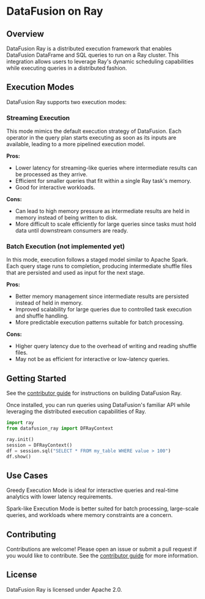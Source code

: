 <!---
  Licensed to the Apache Software Foundation (ASF) under one
  or more contributor license agreements.  See the NOTICE file
  distributed with this work for additional information
  regarding copyright ownership.  The ASF licenses this file
  to you under the Apache License, Version 2.0 (the
  "License"); you may not use this file except in compliance
  with the License.  You may obtain a copy of the License at

    http://www.apache.org/licenses/LICENSE-2.0

  Unless required by applicable law or agreed to in writing,
  software distributed under the License is distributed on an
  "AS IS" BASIS, WITHOUT WARRANTIES OR CONDITIONS OF ANY
  KIND, either express or implied.  See the License for the
  specific language governing permissions and limitations
  under the License.
-->

# DataFusion on Ray

## Overview

DataFusion Ray is a distributed execution framework that enables DataFusion DataFrame and SQL queries to run on a
Ray cluster. This integration allows users to leverage Ray's dynamic scheduling capabilities while executing
queries in a distributed fashion.

## Execution Modes

DataFusion Ray supports two execution modes:

### Streaming Execution

This mode mimics the default execution strategy of DataFusion. Each operator in the query plan starts executing
as soon as its inputs are available, leading to a more pipelined execution model.

**Pros:**

- Lower latency for streaming-like queries where intermediate results can be processed as they arrive.
- Efficient for smaller queries that fit within a single Ray task's memory.
- Good for interactive workloads.

**Cons:**

- Can lead to high memory pressure as intermediate results are held in memory instead of being written to disk.
- More difficult to scale efficiently for large queries since tasks must hold data until downstream consumers are ready.

### Batch Execution (not implemented yet)

In this mode, execution follows a staged model similar to Apache Spark. Each query stage runs to completion, producing 
intermediate shuffle files that are persisted and used as input for the next stage.

**Pros:**

- Better memory management since intermediate results are persisted instead of held in memory.
- Improved scalability for large queries due to controlled task execution and shuffle handling.
- More predictable execution patterns suitable for batch processing.

**Cons:**

- Higher query latency due to the overhead of writing and reading shuffle files.
- May not be as efficient for interactive or low-latency queries.

## Getting Started

See the [contributor guide] for instructions on building DataFusion Ray.

Once installed, you can run queries using DataFusion's familiar API while leveraging the distributed execution 
capabilities of Ray.

```python
import ray
from datafusion_ray import DFRayContext

ray.init()
session = DFRayContext()
df = session.sql("SELECT * FROM my_table WHERE value > 100")
df.show()
```

## Use Cases

Greedy Execution Mode is ideal for interactive queries and real-time analytics with lower latency requirements.

Spark-like Execution Mode is better suited for batch processing, large-scale queries, and workloads where memory
constraints are a concern.

## Contributing

Contributions are welcome! Please open an issue or submit a pull request if you would like to contribute. See the
[contributor guide] for more information.

## License

DataFusion Ray is licensed under Apache 2.0.


[contributor guide]: docs/contributing.md